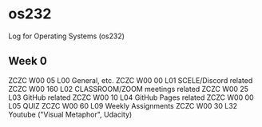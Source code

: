 # os232
Log for Operating Systems (os232)
## Week 0
ZCZC W00 05 L00 General, etc.
ZCZC W00 00 L01 SCELE/Discord related
ZCZC W00 160 L02 CLASSROOM/ZOOM meetings related
ZCZC W00 25 L03 GitHub related
ZCZC W00 10 L04 GitHub Pages related
ZCZC W00 00 L05 QUIZ
ZCZC W00 60 L09 Weekly Assignments
ZCZC W00 30 L32 Youtube ("Visual Metaphor", Udacity)
